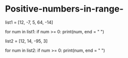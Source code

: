 # Positive-numbers-in-range-
list1 = [12, -7, 5, 64, -14] 
  
for num in list1: 
    if num >= 0: 
       print(num, end = " ") 
       
       
list2 = [12, 14, -95, 3]

for num in list2:
    if num >= 0:
        print(num, end = " ")
